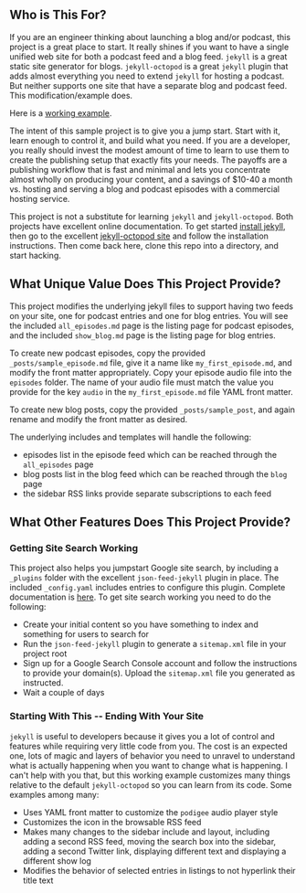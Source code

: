 ## Who is This For?

If you are an engineer thinking about launching a blog and/or podcast, this project is a great place to start. It really shines if you want to have a single unified web site for both a podcast feed and a blog feed. `jekyll` is a great static site generator for blogs. `jekyll-octopod` is a great `jekyll` plugin that adds almost everything you need to extend `jekyll` for hosting a podcast. But neither supports one site that have a separate blog and podcast feed. This modification/example does.

Here is a [working example](http://www.usingreflection.com).

The intent of this sample project is to give you a jump start.  Start with it, learn enough to control it, and build what you need. If you are a developer, you really should invest the modest amount of time to learn to use them to create the publishing setup that exactly fits your needs. The payoffs are a publishing workflow that is fast and minimal and lets you concentrate almost wholly on producing your content, and a savings of $10-40 a month vs. hosting and serving a blog and podcast episodes with a commercial hosting service.

This project is not a substitute for learning `jekyll` and `jekyll-octopod`. Both projects have excellent online documentation. To get started [install jekyll](https://jekyllrb.com/docs/installation/), then go to the excellent [jekyll-octopod site](https://jekyll-octopod.github.io/) and follow the installation instructions. Then come back here, clone this repo into a directory, and start hacking.

## What Unique Value Does This Project Provide?

This project modifies the underlying jekyll files to support having two feeds on your site, one for podcast entries and one for blog entries. You will see the included `all_episodes.md` page is the listing page for podcast episodes, and the included `show_blog.md` page is the listing page for blog entries.

To create new podcast episodes, copy the provided `_posts/sample_episode.md` file, give it a name like `my_first_episode.md`, and modify the front matter appropriately. Copy your episode audio file into the `episodes` folder. The name of your audio file must match the value you provide for the key `audio` in the `my_first_episode.md` file YAML front matter.

To create new blog posts, copy the provided `_posts/sample_post`, and again rename and modify the front matter as desired.

The underlying includes and templates will handle the following:

* episodes list in the episode feed which can be reached through the `all_episodes` page
* blog posts list in the blog feed which can be reached through the `blog` page
* the sidebar RSS links provide separate subscriptions to each feed

## What Other Features Does This Project Provide?

### Getting Site Search Working

This project also helps you jumpstart Google site search, by including a `_plugins` folder with the excellent `json-feed-jekyll` plugin in place. The included `_config.yaml` includes entries to configure this plugin. Complete documentation is [here](https://github.com/kaishin/json-feed-jekyll). To get site search working you need to do the following:

* Create your initial content so you have something to index and something for users to search for
* Run the `json-feed-jekyll` plugin to generate a `sitemap.xml` file in your project root
* Sign up for a Google Search Console account and follow the instructions to provide your domain(s). Upload the `sitemap.xml` file you generated as instructed.
* Wait a couple of days

### Starting With This -- Ending With Your Site

`jekyll` is useful to developers because it gives you a lot of control and features while requiring very little code from you. The cost is an expected one, lots of magic and layers of behavior you need to unravel to understand what is actually happening when you want to change what is happening. I can't help with you that, but this working example customizes many things relative to the default `jekyll-octopod` so you can learn from its code. Some examples among many:

* Uses YAML front matter to customize the `podigee` audio player style
* Customizes the icon in the browsable RSS feed
* Makes many changes to the sidebar include and layout, including adding a second RSS feed, moving the search box into the sidebar, adding a second Twitter link, displaying different text and displaying a different show log
* Modifies the behavior of selected entries in listings to not hyperlink their title text
